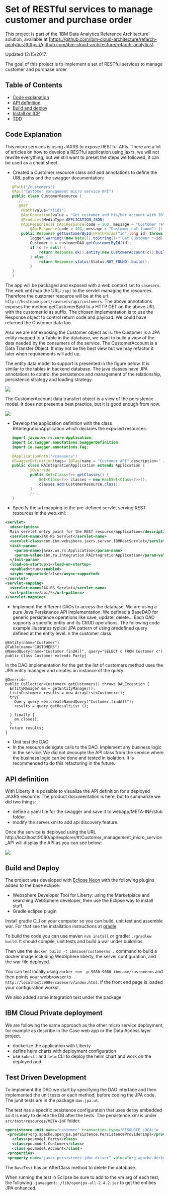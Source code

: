 # Set of RESTful services to manage customer and purchase order
This project is part of the 'IBM Data Analytics Reference Architecture' solution, available at [https://github.com/ibm-cloud-architecture/refarch-analytics](https://github.com/ibm-cloud-architecture/refarch-analytics).

Updated 12/15/2017.

The goal of this project is to implement a set of RESTful services to manage customer and purchase order.

## Table of Contents
* [Code explanation](#code-explanation)
* [API definition](#api-definition)
* [Build and deploy](#build-and-deploy)
* [Install on ICP](#ibm-cloud-private-deployment)
* [TDD](#test-driven-development)


## Code Explanation
This micro services is using JAXRS to expose RESTful APIs. There are a lot of articles on how to develop a RESTful application using jaxrs, we will not rewrite everything, but we still want to preset the steps we followed, it can be used as a cheat sheet.
* Created a Customer resource class and add annotations to define the URL paths and the swagger documentation:
 ```java
  	@Path("/customers")
	@Api("Customer management micro service API")
	public class CustomerResource {
	   //...
	   @GET
		@Path(value="/{id}")
		@ApiOperation(value = "Get customer and his/her account with ID")
		@Produces(MediaType.APPLICATION_JSON)
		@ApiResponses({ @ApiResponse(code = 200, message = "Customer retrieved", response = CustomerAccount.class),
			@ApiResponse(code = 404, message = "Customer not found") })
		public Response getCustomerById(@PathParam("id")long id) throws DALException{
			logger.warning((new Date()).toString()+" Get Customer "+id);
			Customer c = customerDAO.getCustomerById(id);
			if (c != null) {
				return Response.ok().entity(new CustomerAccount(c)).build();
			} else {
				return Response.status(Status.NOT_FOUND).build();
			}
    }
	}
  ```
 The app will be packaged and exposed with a web context set to `caseserv`. The web.xml map the URL: `/api` to the servlet managing the resources.  Therefore the customer resource will be at the url: `http://hostname:port/caseserv/api/customers`.
 The above annotations exposes the method getCustomerById to a HTTP GET on the above URL with the customer id as suffix. The chosen implementation is to use the Response object to control return code and payload. We could have returned the Customer data too.

 Also we are not exposing the Customer object as is: the Customer is a JPA entity mapped to a Table in the database, we want to build a view of the data needed by the consumers of the service. The CustomerAccount is a Data Transfer Object. It may not be the best view but we may refactor it later when requirements will add up.

 The entity data model to support is presented in the figure below. It is similar to the tables in backend database. The java classes have JPA annotations to control the persistence and management of the relationship, persistence strategy and loading strategy.

 ![](docs/DomainModel.png)

 The CustomerAccount data transfert object is a view of the persistence model. It does not present a best practice, but it is good enough from now.

 ![](docs/CustomerDTO.png)

* Develop the application definition with the class RAIntegrationApplication which declares the exposed resources:

 ```java
 	import javax.ws.rs.core.Application;
	import io.swagger.annotations.SwaggerDefinition;
	import io.swagger.annotations.Tag;

	@ApplicationPath("/caseserv")
	@SwaggerDefinition(tags= {@Tag(name = "Customer API",description=" JAXRS API for customer management micro service")})
	public class RAIntegrationApplication extends Application {
			@Override
			public Set<Class<?>> getClasses() {
				Set<Class<?>> classes = new HashSet<Class<?>>();
				classes.add(CustomerResource.class);
			}
			// ..
    }
  ```

* Specify the url mapping to the pre-defined servlet serving REST resources in the web.xml:
 ```xml
 <servlet>
   <description>
   Main servlet entry point for the REST resource/application</description>
   <servlet-name>JAX-RS Servlet</servlet-name>
   <servlet-class>com.ibm.websphere.jaxrs.server.IBMRestServlet</servlet-class>
   <init-param>
     <param-name>javax.ws.rs.Application</param-name>
     <param-value>ibm.ra.integration.RAIntegrationApplication</param-value>
   </init-param>
   <load-on-startup>1</load-on-startup>
   <enabled>true</enabled>
   <async-supported>false</async-supported>
 </servlet>
 <servlet-mapping>
   <servlet-name>JAX-RS Servlet</servlet-name>
   <url-pattern>/api/*</url-pattern>
 </servlet-mapping>
 ```
* Implement the different DAOs to access the database. We are using a pure Java Persistence API implementation. We defined a BaseDAO for generic persistence operations like save, update, delete... Each DAO supports a specific entity and its CRUD operations.
The following code example illustrates  typical JPA pattern of using predefined query defined at the entity level. n the customer class
```
@Entity(name="Customer")
@Table(name="CUSTOMERS")
@NamedQuery(name="Customer.findAll", query="SELECT c FROM Customer c")
public class Customer extends Party{
```
In the DAO implementation for the get the list of customers method uses the JPA entity manager and creates an instance of the query:

  ```
  @Override
  public Collection<Customer> getCustomers() throws DALException {
    EntityManager em = getEntityManager();
    List<Customer> results = new ArrayList<Customer>();
    try{
      Query query =em.createNamedQuery("Customer.findAll");
      results = query.getResultList ();

    } finally {
      em.close();
    }
    return results;
  }
  ```
* Unit test the DAO
* In the resource delegate calls to the DAO. Implement any business logic in the service. We did not decouple the API class from the service where the business logic can be done and tested in isolation. It is recommended to do this refactoring in the future.


## API definition
With Liberty it is possible to visualize the API definition for a deployed JAXRS resource. The product documentation is here, but to summarize we did two things:
* define a yaml file for the swagger and save it to webapp/META-INF/stub folder.
* modify the server.xml to add api discovery feature.

Once the service is deployed using the URL http://localhost:9080/api/explorer/#/Customer_management_micro_service_API will display the API as you can see below:

![](docs/customer-api.png)

## Build and Deploy
The project was developed with [Eclipse Neon](http://www.eclipse.org/neon) with the following plugins added to the base eclipse:
* Websphere Developer Tool for Liberty: using the Marketplace and searching WebSphere developer, then use the Eclipse way to install stuff.
* Gradle eclipse plugin

Install gradle CLI on your computer so you can build, unit test and assemble war.  For that see the installation instructions at [gradle](http://gradle.org)

To build the code you can use maven `nvm install` or gradle: `./gradlew build`. It should compile, unit tests and build a war under build/libs.

Then use the `docker build -t ibmcase/customerms .` command to build a docker image including WebSphere liberty, the server configuration, and the war file deployed.

You can test locally using `docker run -p 9080:9080 ibmcase/customerms` and then points your webbrowser to `http://localhost:9080/caseserv/index.html`. If the front end page is loaded your configuration works!.

We also added some integration test under the package
## IBM Cloud Private deployment
We are following the same approach as the other micro service deployment, for example as describe in the Case web app or the Data Access layer project.
* dockerize the application with Liberty
* define helm charts with deployment configuration
* use `kubectl`  and `helm` CLI to deploy the helm chart and work on the deployed pod.

## Test Driven Development
To implement the DAO we start by specifying the DAO interface  and then implemented the unit tests or each method, before coding the JPA code. The junit tests are in the package `dao.jpa.ut`.

The test has a specific pesistence configuration that uses derby embedded so it is easy to delete the DB after the tests. The persistence.xml is under `src/test/resources/META-INF` folder.
```xml
<persistence-unit name="customer" transaction-type="RESOURCE_LOCAL">
 <provider>org.apache.openjpa.persistence.PersistenceProviderImpl</provider>
   <class>po.model.Party</class>
   <class>po.model.Customer</class>
   <class>po.model.Account</class>
 <properties>
 <property name="javax.persistence.jdbc.driver" value="org.apache.derby.jdbc.EmbeddedDriver"/>
```
The `BaseTest` has an AfterClass method to delete the database.

When running the test in Eclipse be sure to add to the vm arg of each test, the following `-javaagent:./lib/openjpa-all-2.4.2.jar` to get the entities JPA enhanced.
